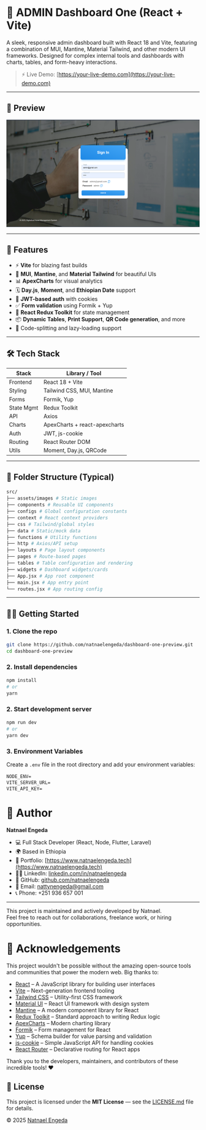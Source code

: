 # 🧭 ADMIN Dashboard One (React + Vite)

A sleek, responsive admin dashboard built with React 18 and Vite, featuring a combination of MUI, Mantine, Material Tailwind, and other modern UI frameworks. Designed for complex internal tools and dashboards with charts, tables, and form-heavy interactions.

> ⚡ Live Demo: [https://your-live-demo.com](https://your-live-demo.com)

---

## 📸 Preview

![Dashboard Screenshot](./public/img/dashboard-one-preview-image-one.png)

---

## 🚀 Features

- ⚡ **Vite** for blazing fast builds
- 🎨 **MUI**, **Mantine**, and **Material Tailwind** for beautiful UIs
- 📊 **ApexCharts** for visual analytics
- 🗓️ **Day.js**, **Moment**, and **Ethiopian Date** support
- 🔐 **JWT-based auth** with cookies
- ✅ **Form validation** using Formik + Yup
- 🔁 **React Redux Toolkit** for state management
- 📦 **Dynamic Tables**, **Print Support**, **QR Code generation**, and more
- 🧠 Code-splitting and lazy-loading support

---

## 🛠 Tech Stack

| Stack        | Library / Tool                |
|--------------|-------------------------------|
| Frontend     | React 18 + Vite               |
| Styling      | Tailwind CSS, MUI, Mantine    |
| Forms        | Formik, Yup                   |
| State Mgmt   | Redux Toolkit                 |
| API          | Axios                         |
| Charts       | ApexCharts + react-apexcharts |
| Auth         | JWT, js-cookie                |
| Routing      | React Router DOM              |
| Utils        | Moment, Day.js, QRCode        |

---


## 📂 Folder Structure (Typical)

```bash 
src/
├── assets/images # Static images
├── components # Reusable UI components
├── configs # Global configuration constants
├── context # React context providers
├── css # Tailwind/global styles
├── data # Static/mock data
├── functions # Utility functions
├── http # Axios/API setup
├── layouts # Page layout components
├── pages # Route-based pages
├── tables # Table configuration and rendering
├── widgets # Dashboard widgets/cards
├── App.jsx # App root component
├── main.jsx # App entry point
└── routes.jsx # App routing config
```

---

## 🧑‍💻 Getting Started

### 1. Clone the repo

```bash
git clone https://github.com/natnaelengeda/dashboard-one-preview.git
cd dashboard-one-preview
```

### 2. Install dependencies

```bash
npm install
# or
yarn
```

### 2. Start development server

```bash
npm run dev
# or
yarn dev
```

### 3. Environment Variables
Create a `.env` file in the root directory and add your environment variables:

```env
NODE_ENV=
VITE_SERVER_URL=
VITE_API_KEY=
```

# 👤 Author

**Natnael Engeda**

- 💻 Full Stack Developer (React, Node, Flutter, Laravel)
- 🌍 Based in Ethiopia
- 🔗 Portfolio: [https://www.natnaelengeda.tech](https://www.natnaelengeda.tech)
- 🧑‍💼 LinkedIn: [linkedin.com/in/natnaelengeda](https://www.linkedin.com/in/natnaelengeda)
- 🐙 GitHub: [github.com/natnaelengeda](https://github.com/natnaelengeda)
- 📧 Email: nattynengeda@gmail.com
- 📞 Phone: +251 936 657 001

---

This project is maintained and actively developed by Natnael.  
Feel free to reach out for collaborations, freelance work, or hiring opportunities.

# 🙌 Acknowledgements

This project wouldn't be possible without the amazing open-source tools and communities that power the modern web. Big thanks to:

- [React](https://reactjs.org/) – A JavaScript library for building user interfaces
- [Vite](https://vitejs.dev/) – Next-generation frontend tooling
- [Tailwind CSS](https://tailwindcss.com/) – Utility-first CSS framework
- [Material UI](https://mui.com/) – React UI framework with design system
- [Mantine](https://mantine.dev/) – A modern component library for React
- [Redux Toolkit](https://redux-toolkit.js.org/) – Standard approach to writing Redux logic
- [ApexCharts](https://apexcharts.com/) – Modern charting library
- [Formik](https://formik.org/) – Form management for React
- [Yup](https://github.com/jquense/yup) – Schema builder for value parsing and validation
- [js-cookie](https://github.com/js-cookie/js-cookie) – Simple JavaScript API for handling cookies
- [React Router](https://reactrouter.com/) – Declarative routing for React apps

Thank you to the developers, maintainers, and contributors of these incredible tools! ❤️


## 📄 License

This project is licensed under the **MIT License** — see the [LICENSE.md](./LICENSE.md) file for details.

© 2025 [Natnael Engeda](https://github.com/natnaelengeda)